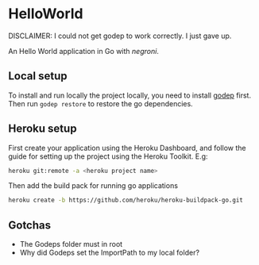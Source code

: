 # HelloWorld

DISCLAIMER: I could not get godep to work correctly. I just gave up. 

An Hello World application in Go with *negroni*.


## Local setup
To install and run locally the project locally, you need to install [godep](https://github.com/tools/godep) first. Then run ``godep restore`` to restore the go dependencies.

## Heroku setup
First create your application using the Heroku Dashboard, and follow the guide for setting up the project using the Heroku Toolkit. E.g:

```sh
heroku git:remote -a <heroku project name>
```

Then add the build pack for running go applications
```sh
heroku create -b https://github.com/heroku/heroku-buildpack-go.git
```


## Gotchas
* The Godeps folder must in root
* Why did Godeps set the ImportPath to my local folder?
